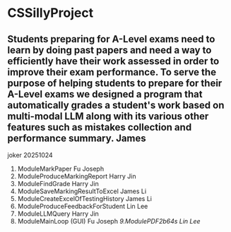 # CSSillyProject
Students preparing for A-Level exams need to learn by doing past papers and need a way to efficiently have their work assessed in order to improve their exam performance. To serve the purpose of helping students to prepare for their A-Level exams we designed a program that automatically grades a student's work based on multi-modal LLM along with its various other features such as mistakes collection and performance summary.
James
---
joker
20251024

1. ModuleMarkPaper Fu Joseph
2. ModuleProduceMarkingReport Harry Jin
3. ModuleFindGrade Harry Jin
4. ModuleSaveMarkingResultToExcel James Li
5. ModuleCreateExcelOfTestingHistory James Li
6. ModuleProduceFeedbackForStudent Lin Lee
7. ModuleLLMQuery Harry Jin
8. ModuleMainLoop (GUI) Fu Joseph
*9.ModulePDF2b64s Lin Lee*
